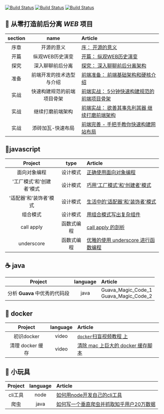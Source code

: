 [![Build Status](https://img.shields.io/badge/%E4%B8%BB%E9%A1%B5-%E6%8E%98%E9%87%91-blue.svg)](https://juejin.im/user/5823d1a3a22b9d0067fde1f7/posts)
[![Build Status](https://img.shields.io/badge/%E4%B8%BB%E9%A1%B5-segmentfault-green.svg)](https://segmentfault.com/u/pkwenda)
[![Build Status](https://img.shields.io/badge/%E4%B8%BB%E9%A1%B5-github-lightgrey.svg)](https://github.com/pkwenda)

  
## 🐝 从零打造前后分离 *WEB* 项目

| section | name | Article |
|:-------:|:-------:|:------|
| 序章 | 开源的意义 | [序： 开源的意义](https://github.com/pkwenda/blog/issues/9) 
| 开篇 | 纵观WEB历史演变 | [开篇： 纵观WEB历史演变](https://github.com/pkwenda/blog/issues/10) 
| 探究 | 深入聊聊前后分离 | [探究： 深入聊聊前后分离架构](https://github.com/pkwenda/blog/issues/11) 
| 准备 | 前端开发的技术选型与介绍 | [前端准备： 前端基础架构和硬核介绍](https://github.com/pkwenda/blog/issues/12) 
| 实战 | 快速构建规范的前端项目骨架 | [前端实战： 5分钟快速构建规范的前端项目骨架](https://github.com/pkwenda/blog/issues/14)
| 实战 | 继续打磨前端架构 | [前端实战： 欲善其事先利其器 继续打磨前端架构](https://github.com/pkwenda/blog/issues/15)
| 实战 | 添砖加瓦-快速布局 | [前端完善 - 手把手教你快速构建网站布局](https://github.com/pkwenda/blog/issues/16)
  
 



## 🦉javascript

| Project | type | Article |
|:-------:|:-------:|:------|
| 面向对象编程 | 设计模式 | [正确使用面向对象编程](https://github.com/pkwenda/blog/issues/1) 
|'工厂模式'和'创建者'模式 | 设计模式 | [巧用'工厂模式'和'创建者'模式](https://github.com/pkwenda/blog/issues/2) 
|'适配器'和'装饰者'模式 | 设计模式 | [生活中的'适配器'和'装饰者'模式](https://github.com/pkwenda/blog/issues/3) 
| 组合模式 | 设计模式 | [用组合模式写出复杂组件](https://github.com/pkwenda/blog/issues/4) 
| call apply | 函数式编程 | [ call apply 的剖析](https://github.com/pkwenda/blog/issues/5) 
| underscore | 函数式编程 | [优雅的使用 underscore 进行函数编程](https://github.com/pkwenda/blog/issues/6) 
 

 

 
 




## ☕️ java

| Project | language | Article |
|:-------:|:-------:|:------|
| 分析 **Guava** 中优秀的代码段 | java | Guava_Magic_Code_1<br/>Guava_Magic_Code_2
 
## 🐳 docker

| Project | language | Article |
|:-------:|:-------:|:------|
| 初识docker | video | [`docker`扫盲视频教程 上](https://www.youtube.com/watch?v=IaSOSBs8Z5U) 
| 清理 docker 缓存 | video | [清除 mac 上巨大的 docker 缓存脚本](https://github.com/pkwenda/Blog/blob/master/clear_docker_cache_mac.sh) 
 



## 🐣 小玩具

| Project | language | Article |
|:-------:|:-------:|:------|
| cli工具 | node | [如何用node开发自己的cli工具](https://github.com/pkwenda/blog/issues/7) 
| 爬虫 | java | [如何写一个垂直爬虫并抓取知乎用户20万数据](https://github.com/pkwenda/blog/issues/8) 

 


 
